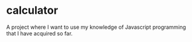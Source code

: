 # calculator
A project where I want to use my knowledge of Javascript programming that I have acquired so far.

